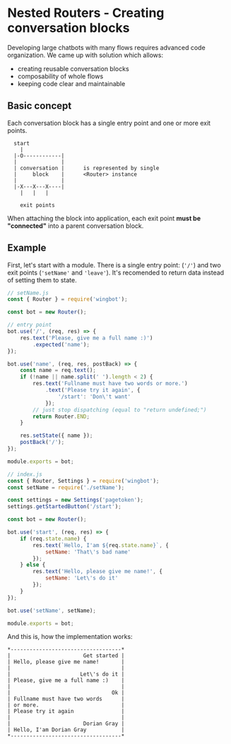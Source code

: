 # Nested Routers - Creating conversation blocks

Developing large chatbots with many flows requires advanced code organization.
We came up with solution which allows:

- creating reusable conversation blocks
- composability of whole flows
- keeping code clear and maintainable

## Basic concept

Each conversation block has a single entry point and one or more exit points.

```
  start
    |
  |-O------------|
  |              |
  | conversation |      is represented by single
  |     block    |      <Router> instance
  |              |
  |-X---X---X----|
    |   |   |

    exit points
```

When attaching the block into application, each exit point **must be "connected"** into
a parent conversation block.

## Example

First, let's start with a module. There is a single entry point: (`'/'`) and
two exit points (`'setName'` and `'leave'`). It's recomended to return data instead of
setting them to state.

```javascript
// setName.js
const { Router } = require('wingbot');

const bot = new Router();

// entry point
bot.use('/', (req, res) => {
    res.text('Please, give me a full name :)')
        .expected('name');
});

bot.use('name', (req, res, postBack) => {
    const name = req.text();
    if (!name || name.split(' ').length < 2) {
        res.text('Fullname must have two words or more.')
            .text('Please try it again', {
                '/start': 'Don\'t want'
            });
        // just stop dispatching (equal to "return undefined;")
        return Router.END;
    }

    res.setState({ name });
    postBack('/');
});

module.exports = bot;
```

```javascript
// index.js
const { Router, Settings } = require('wingbot');
const setName = require('./setName');

const settings = new Settings('pagetoken');
settings.getStartedButton('/start');

const bot = new Router();

bot.use('start', (req, res) => {
    if (req.state.name) {
        res.text(`Hello, I'am ${req.state.name}`, {
            setName: 'That\'s bad name'
        });
    } else {
        res.text('Hello, please give me name!', {
            setName: 'Let\'s do it'
        });
    }
});

bot.use('setName', setName);

module.exports = bot;
```

And this is, how the implementation works:

```
*-----------------------------------*
|                       Get started |
| Hello, please give me name!       |
|                                   |
|                      Let\'s do it |
| Please, give me a full name :)    |
|                                   |
|                                Ok |
| Fullname must have two words      |
| or more.                          |
| Please try it again               |
|                                   |
|                       Dorian Gray |
| Hello, I'am Dorian Gray           |
*-----------------------------------*
```